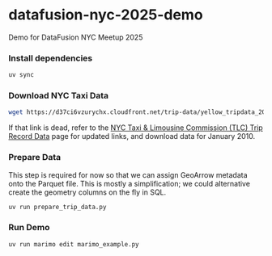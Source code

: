 # datafusion-nyc-2025-demo

Demo for DataFusion NYC Meetup 2025

### Install dependencies

```bash
uv sync
```

### Download NYC Taxi Data

```bash
wget https://d37ci6vzurychx.cloudfront.net/trip-data/yellow_tripdata_2010-01.parquet
```

If that link is dead, refer to the [NYC Taxi & Limousine Commission (TLC) Trip Record Data](https://www1.nyc.gov/site/tlc/about/tlc-trip-record-data.page) page for updated links, and download data for January 2010.

### Prepare Data

This step is required for now so that we can assign GeoArrow metadata onto the Parquet file. This is mostly a simplification; we could alternative create the geometry columns on the fly in SQL.

```bash
uv run prepare_trip_data.py
```

### Run Demo

```bash
uv run marimo edit marimo_example.py
```
